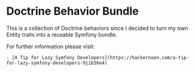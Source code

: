 # Doctrine Behavior Bundle

This is a collection of Doctrine behaviors since I decided to turn my own Entity traits into a reusable Symfony bundle.

For further information please visit:

    - [A Tip for Lazy Symfony Developers](https://hackernoon.com/a-tip-for-lazy-symfony-developers-9j1b36e4)
